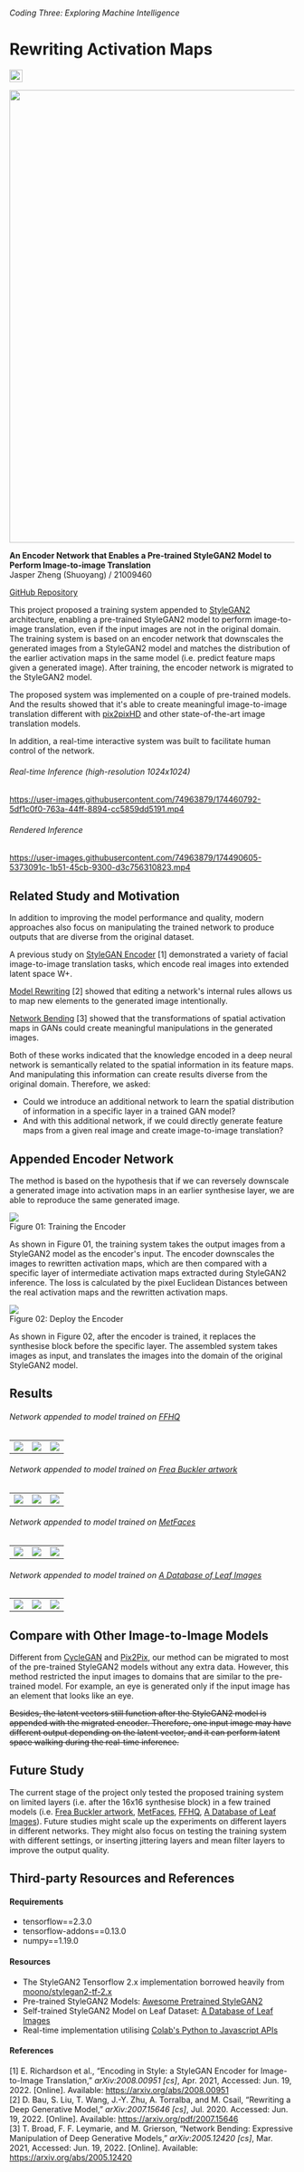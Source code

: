 
###### Coding Three: Exploring Machine Intelligence   
# Rewriting Activation Maps

<a href="https://colab.research.google.com/github/jasper-zheng/rewriting-activation-maps/blob/main/Rewriting_Activation_Maps.ipynb" target=”_blank”><img src="https://colab.research.google.com/assets/colab-badge.svg" height=22.5></a>  


<img src='./docs/leaf.jpg' width='800px'>

**An Encoder Network that Enables a Pre-trained StyleGAN2 Model to Perform Image-to-image Translation**  
Jasper Zheng (Shuoyang) / 21009460  

[GitHub Repository](https://github.com/jasper-zheng/rewriting-activation-maps)  

This project proposed a training system appended to [StyleGAN2](https://github.com/NVlabs/stylegan2) architecture, enabling a pre-trained StyleGAN2 model to perform image-to-image translation, even if the input images are not in the original domain. The training system is based on an encoder network that downscales the generated images from a StyleGAN2 model and matches the distribution of the earlier activation maps in the same model (i.e. predict feature maps given a generated image). After training, the encoder network is migrated to the StyleGAN2 model.   

The proposed system was implemented on a couple of pre-trained models. And the results showed that it's able to create meaningful image-to-image translation different with [pix2pixHD](https://github.com/NVIDIA/pix2pixHD) and other state-of-the-art image translation models.  

In addition, a real-time interactive system was built to facilitate human control of the network.   

###### Real-time Inference (high-resolution 1024x1024)  


https://user-images.githubusercontent.com/74963879/174460792-5df1c0f0-763a-44ff-8894-cc5859dd5191.mp4  

###### Rendered Inference   

https://user-images.githubusercontent.com/74963879/174490605-5373091c-1b51-45cb-9300-d3c756310823.mp4  



## Related Study and Motivation  

In addition to improving the model performance and quality, modern approaches also focus on manipulating the trained network to produce outputs that are diverse from the original dataset.  

A previous study on [StyleGAN Encoder](https://github.com/eladrich/pixel2style2pixel) [1] demonstrated a variety of facial image-to-image translation tasks, which encode real images into extended latent space W+. 

[Model Rewriting](https://github.com/davidbau/rewriting) [2] showed that editing a network's internal rules allows us to map new elements to the generated image intentionally.

[Network Bending](https://github.com/terrybroad/network-bending) [3] showed that the transformations of spatial activation maps in GANs could create meaningful manipulations in the generated images. 

Both of these works indicated that the knowledge encoded in a deep neural network is semantically related to the spatial information in its feature maps. And manipulating this information can create results diverse from the original domain. Therefore, we asked:  
 * Could we introduce an additional network to learn the spatial distribution of information in a specific layer in a trained GAN model? 
 * And with this additional network, if we could directly generate feature maps from a given real image and create image-to-image translation?  

## Appended Encoder Network  

The method is based on the hypothesis that if we can reversely downscale a generated image into activation maps in an earlier synthesise layer, we are able to reproduce the same generated image.  

<img src='./docs/graph_encoer_network.png'></img>  
Figure 01: Training the Encoder  

As shown in Figure 01, the training system takes the output images from a StyleGAN2 model as the encoder's input. The encoder downscales the images to rewritten activation maps, which are then compared with a specific layer of intermediate activation maps extracted during StyleGAN2 inference. The loss is calculated by the pixel Euclidean Distances between the real activation maps and the rewritten activation maps. 

<img src='./docs/graph_deployed_network.png'></img>  
Figure 02: Deploy the Encoder  

As shown in Figure 02, after the encoder is trained, it replaces the synthesise block before the specific layer. The assembled system takes images as input, and translates the images into the domain of the original StyleGAN2 model.  

## Results  

###### Network appended to model trained on [FFHQ](https://github.com/NVlabs/ffhq-dataset)   

<table> 
  <tr>
    <td> <img src='./docs/ffhq_01.png'></td>
    <td> <img src='./docs/ffhq_02.png'></td>
    <td> <img src='./docs/ffhq_03.png'></td>
  </tr>
</table>   


###### Network appended to model trained on [Frea Buckler artwork](https://twitter.com/dvsch/status/1255885874560225284)  

<table> 
  <tr>
    <td> <img src='./docs/frea_01.png'></td>
    <td> <img src='./docs/frea_02.png'></td>
    <td> <img src='./docs/frea_03.png'></td>
  </tr>
</table>  


###### Network appended to model trained on [MetFaces](https://twitter.com/ak92501/status/1282466682267676675)  

<table> 
  <tr>
    <td> <img src='./docs/metface_01.png'></td>
    <td> <img src='./docs/metface_02.png'></td>
    <td> <img src='./docs/metface_03.png'></td>
  </tr>
</table>  



###### Network appended to model trained on [A Database of Leaf Images](https://data.mendeley.com/datasets/hb74ynkjcn/1)  


<table> 
  <tr>
    <td> <img src='./docs/leaf_01.png'></td>
    <td> <img src='./docs/leaf_02.png'></td>
    <td> <img src='./docs/leaf_03.png'></td>
  </tr>
</table>   

## Compare with Other Image-to-Image Models  

Different from [CycleGAN](https://arxiv.org/abs/1703.10593) and [Pix2Pix](https://github.com/NVIDIA/pix2pixHD), our method can be migrated to most of the pre-trained StyleGAN2 models without any extra data. However, this method restricted the input images to domains that are similar to the pre-trained model. For example, an eye is generated only if the input image has an element that looks like an eye.  

~~Besides, the latent vectors still function after the StyleGAN2 model is appended with the migrated encoder. Therefore, one input image may have different output depending on the latent vector, and it can perform latent space walking during the real-time inference.~~  

## Future Study  

The current stage of the project only tested the proposed training system on limited layers (i.e. after the 16x16 synthesise block) in a few trained models (i.e. [Frea Buckler artwork](https://twitter.com/dvsch/status/1255885874560225284), [MetFaces](https://twitter.com/ak92501/status/1282466682267676675), [FFHQ](https://github.com/NVlabs/ffhq-dataset), [A Database of Leaf Images](https://data.mendeley.com/datasets/hb74ynkjcn/1)). Future studies might scale up the experiments on different layers in different networks. They might also focus on testing the training system with different settings, or inserting jittering layers and mean filter layers to improve the output quality.  


## Third-party Resources and References  

#### Requirements  

 * tensorflow==2.3.0  
 * tensorflow-addons==0.13.0  
 * numpy==1.19.0  

#### Resources  

 * The StyleGAN2 Tensorflow 2.x implementation borrowed heavily from [moono/stylegan2-tf-2.x](https://github.com/moono/stylegan2-tf-2.x)     
 * Pre-trained StyleGAN2 Models: [Awesome Pretrained StyleGAN2](https://github.com/justinpinkney/awesome-pretrained-stylegan2)   
 * Self-trained StyleGAN2 Model on Leaf Dataset: [A Database of Leaf Images](https://data.mendeley.com/datasets/hb74ynkjcn/1)   
 * Real-time implementation utilising [Colab's Python to Javascript APIs](https://colab.research.google.com/notebooks/snippets/advanced_outputs.ipynb)  

#### References  

[1] E. Richardson et al., “Encoding in Style: a StyleGAN Encoder for Image-to-Image Translation,” *arXiv:2008.00951 [cs]*, Apr. 2021, Accessed: Jun. 19, 2022. [Online]. Available: https://arxiv.org/abs/2008.00951  
[2] D. Bau, S. Liu, T. Wang, J.-Y. Zhu, A. Torralba, and M. Csail, “Rewriting a Deep Generative Model,” *arXiv:2007.15646 [cs]*, Jul. 2020. Accessed: Jun. 19, 2022. [Online]. Available: https://arxiv.org/pdf/2007.15646  
[3] T. Broad, F. F. Leymarie, and M. Grierson, “Network Bending: Expressive Manipulation of Deep Generative Models,” *arXiv:2005.12420 [cs]*, Mar. 2021, Accessed: Jun. 19, 2022. [Online]. Available: https://arxiv.org/abs/2005.12420  


